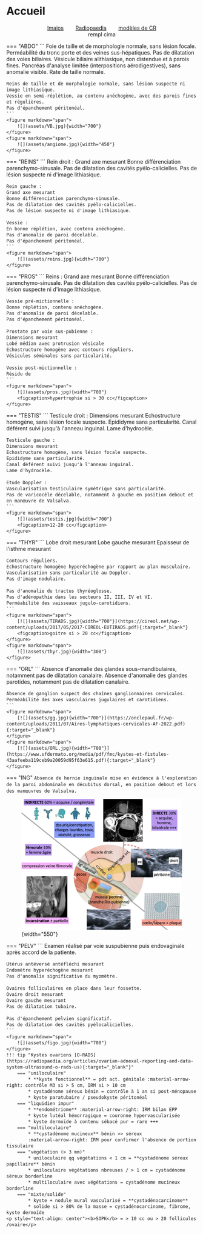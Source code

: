 # Accueil

<p style="text-align: center"><a href="https://www.imaios.com/fr/login"target="_blank">Imaios</a>&nbsp;&nbsp;&nbsp;&nbsp;&nbsp;&nbsp;&nbsp;&nbsp;<a href="https://radiopaedia.org/"target="_blank">Radiopaedia</a>&nbsp;&nbsp;&nbsp;&nbsp;&nbsp;&nbsp;&nbsp;&nbsp;<a href="https://www.radrap.ch/comptesrendus"target="_blank">modèles de CR</a>
</br>rempl cima</p>

=== "ABDO"
    ```
    Foie de taille et de morphologie normale, sans lésion focale.
    Perméabilité du tronc porte et des veines sus-hépatiques.
    Pas de dilatation des voies biliaires.
    Vésicule biliaire alithiasique, non distendue et à parois fines.
    Pancréas d'analyse limitée (interpositions aérodigestives), sans anomalie visible.
    Rate de taille normale.

    Reins de taille et de morphologie normale, sans lésion suspecte ni image lithiasique.
    Vessie en semi-réplétion, au contenu anéchogène, avec des parois fines et régulières.
    Pas d'épanchement péritonéal.
    ```
    <figure markdown="span">
        ![](assets/VB.jpg){width="700"}
    </figure>
    <figure markdown="span">
        ![](assets/angiome.jpg){width="450"}
    </figure>
=== "REINS"
    ```
    Rein droit :
    Grand axe mesurant
    Bonne différenciation parenchymo-sinusale.
    Pas de dilatation des cavités pyélo-calicielles.
    Pas de lésion suspecte ni d'image lithiasique.

    Rein gauche :
    Grand axe mesurant
    Bonne différenciation parenchymo-sinusale.
    Pas de dilatation des cavités pyélo-calicielles.
    Pas de lésion suspecte ni d'image lithiasique.

    Vessie :
    En bonne réplétion, avec contenu anéchogène.
    Pas d'anomalie de paroi décelable.
    Pas d'épanchement péritonéal.
    ```
    <figure markdown="span">
        ![](assets/reins.jpg){width="700"}
    </figure>
=== "PROS"
    ```
    Reins :
    Grand axe mesurant
    Bonne différenciation parenchymo-sinusale.
    Pas de dilatation des cavités pyélo-calicielles.
    Pas de lésion suspecte ni d'image lithiasique.

    Vessie pré-mictionnelle :
    Bonne réplétion, contenu anéchogène.
    Pas d'anomalie de paroi décelable.
    Pas d'épanchement péritonéal.

    Prostate par voie sus-pubienne :
    Dimensions mesurant
    Lobé médian avec protrusion vésicale
    Echostructure homogène avec contours réguliers.
    Vésicules séminales sans particularité.

    Vessie post-mictionnelle :
    Résidu de 
    ```
    <figure markdown="span">
        ![](assets/pros.jpg){width="700"}
        <figcaption>hypertrophie si > 30 cc</figcaption>
    </figure>
=== "TESTIS"
    ```
    Testicule droit :
    Dimensions mesurant
    Echostructure homogène, sans lésion focale suspecte.
    Epididyme sans particularité.
    Canal déférent suivi jusqu'à l'anneau inguinal.
    Lame d'hydrocèle.

    Testicule gauche :
    Dimensions mesurant
    Echostructure homogène, sans lésion focale suspecte.
    Epididyme sans particularité.
    Canal déférent suivi jusqu'à l'anneau inguinal.
    Lame d'hydrocèle.

    Etude Doppler :
    Vascularisation testiculaire symétrique sans particularité.
    Pas de varicocèle décelable, notamment à gauche en position debout et en manœuvre de Valsalva.
    ```
    <figure markdown="span">
        ![](assets/testis.jpg){width="700"}
        <figcaption>12-20 cc</figcaption>
    </figure>
=== "THYR"
    ```
    Lobe droit mesurant
    Lobe gauche mesurant
    Epaisseur de l'isthme mesurant

    Contours réguliers.
    Echostructure homogène hyperéchogène par rapport au plan musculaire.
    Vascularisation sans particularité au Doppler.
    Pas d'image nodulaire.

    Pas d'anomalie du tractus thyréoglosse.
    Pas d'adénopathie dans les secteurs II, III, IV et VI.
    Perméabilité des vaisseaux jugulo-carotidiens.
    ```
    <figure markdown="span">
        [![](assets/TIRADS.jpg){width="700"}](https://cireol.net/wp-content/uploads/2017/05/2017-CIREOL-EUTIRADS.pdf){:target="_blank"}
        <figcaption>goitre si > 20 cc</figcaption>
    </figure>
    <figure markdown="span">
        ![](assets/thyr.jpg){width="300"}
    </figure>
=== "ORL"
    ```
    Absence d'anomalie des glandes sous-mandibulaires, notamment pas de dilatation canalaire.
    Absence d'anomalie des glandes parotides, notamment pas de dilatation canalaire.

    Absence de ganglion suspect des chaînes ganglionnaires cervicales.
    Perméabilité des axes vasculaires jugulaires et carotidiens.
    ```
    <figure markdown="span">
        [![](assets/gg.jpg){width="700"}](https://onclepaul.fr/wp-content/uploads/2011/07/Aires-lymphatiques-cervicales-AF-2022.pdf){:target="_blank"}
    </figure>
    <figure markdown="span">
        [![](assets/ORL.jpg){width="700"}](https://www.sfdermato.org/media/pdf/fmc/kystes-et-fistules-43aafeeba119ceb9a20059d95f63e615.pdf){:target="_blank"}
    </figure>
=== "ING"
    ```
    Absence de hernie inguinale mise en évidence à l'exploration de la paroi abdominale en décubitus dorsal, en position debout et lors des manœuvres de Valsalva.
    ```
    <figure markdown="span">
        ![](assets/ing.jpg){width="550"}
    </figure>
=== "PELV"
    ```
    Examen réalisé par voie suspubienne puis endovaginale après accord de la patiente.

    Utérus antéversé antéfléchi mesurant
    Endomètre hyperéchogène mesurant
    Pas d'anomalie significative du myomètre.

    Ovaires folliculaires en place dans leur fossette.
    Ovaire droit mesurant
    Ovaire gauche mesurant
    Pas de dilatation tubaire.

    Pas d'épanchement pelvien significatif.
    Pas de dilatation des cavités pyélocalicielles.
    ```
    <figure markdown="span">
        ![](assets/figo.jpg){width="700"}
    </figure>
    !!! tip "Kystes ovariens [O-RADS](https://radiopaedia.org/articles/ovarian-adnexal-reporting-and-data-system-ultrasound-o-rads-us){:target="_blank"}"
        === "uniloculaire"
            * **kyste fonctionnel** = pdt act. génitale :material-arrow-right: contrôle M3 si > 5 cm, IRM si > 10 cm
            * cystadénome séreux bénin = contrôle à 1 an si post-ménopause
            * kyste paratubaire / pseudokyste péritonéal
        === "liquidien impur"
            * **endométriome** :material-arrow-right: IRM bilan EPP
            * kyste lutéal hémorragique = couronne hypervascularisée
            * kyste dermoïde à contenu sébacé pur = rare +++  
        === "multiloculaire"
            * **cystadénome mucineux** bénin >> séreux  
            :material-arrow-right: IRM pour confirmer l'absence de portion tissulaire
        === "végétation (> 3 mm)"
            * uniloculaire qq végétations < 1 cm = **cystadénome séreux papillaire** bénin
            * uniloculaire végétations nbreuses / > 1 cm = cystadénome séreux borderline
            * multiloculaire avec végétations = cystadénome mucineux borderline
        === "mixte/solide"
            * kyste + nodule mural vascularisé = **cystadénocarcinome**
            * solide si > 80% de la masse = cystadénocarcinome, fibrome, kyste dermoïde
    <p style="text-align: center"><b>SOPK</b> = > 10 cc ou > 20 follicules /ovaire</p>